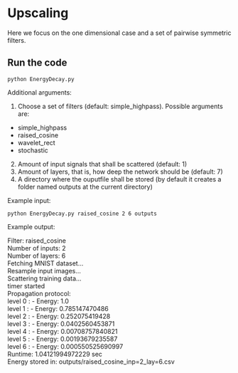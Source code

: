 # Upscaling

Here we focus on the one dimensional case and a set of pairwise symmetric filters. 

## Run the code

`python EnergyDecay.py`

Additional arguments:

1. Choose a set of filters (default: simple_highpass). Possible arguments are:
- simple_highpass
- raised_cosine
- wavelet_rect
- stochastic
2. Amount of input signals that shall be scattered (default: 1)
3. Amount of layers, that is, how deep the network should be (default: 7)
4. A directory where the ouputfile shall be stored (by default it creates a folder named outputs at the current directory)

Example input:

`python EnergyDecay.py raised_cosine 2 6 outputs`

Example output:

Filter:  raised_cosine  
Number of inputs:  2  
Number of layers:  6  
Fetching MNIST dataset...  
Resample input images...  
Scattering training data...  
timer started    
Propagation protocol:  
level  0 : - Energy: 1.0  
level  1 : - Energy: 0.785147470486  
level  2 : - Energy: 0.252075419428  
level  3 : - Energy: 0.0402560453871  
level  4 : - Energy: 0.00708757840821  
level  5 : - Energy: 0.00193679235587  
level  6 : - Energy: 0.000550525690997  
Runtime:  1.04121994972229 sec  
Energy stored in:  outputs/raised_cosine_inp=2_lay=6.csv
